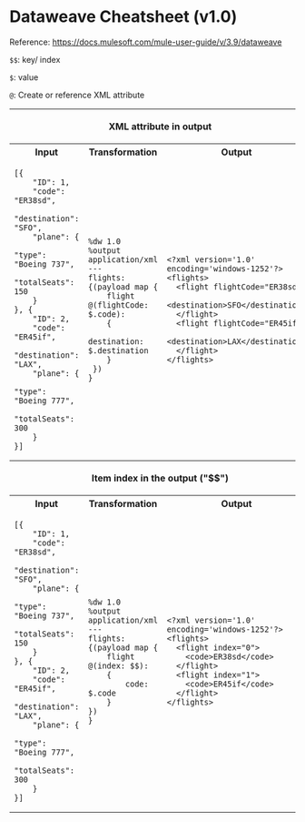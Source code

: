 # Dataweave Cheatsheet (v1.0)

Reference: https://docs.mulesoft.com/mule-user-guide/v/3.9/dataweave

`$$`: key/ index

`$`: value

`@`: Create or reference XML attribute 




<table>
<tr>
<th colspan=3>

__XML attribute in output__

<tr>
<th>
Input
<th>
Transformation
<th>
Output
<tr>
<td>
  
~~~~
[{
	"ID": 1,
	"code": "ER38sd",
	"destination": "SFO",
	"plane": {
		"type": "Boeing 737",
		"totalSeats": 150
	}
}, {
	"ID": 2,
	"code": "ER45if",
	"destination": "LAX",
	"plane": {
		"type": "Boeing 777",
		"totalSeats": 300
	}
}]
~~~~

<td>
  
~~~~
%dw 1.0
%output application/xml
---
flights: {(payload map {
	flight @(flightCode: $.code):
	{	
		destination: $.destination
	}
 })
}
~~~~
  
<td>
  
  
~~~~
<?xml version='1.0' encoding='windows-1252'?>
<flights>
  <flight flightCode="ER38sd">
    <destination>SFO</destination>
  </flight>
  <flight flightCode="ER45if">
    <destination>LAX</destination>
  </flight>
</flights>
~~~~
  

<tr>
<th colspan=3>

__Item index in the output ("$$")__

<tr>
<th>
Input
<th>
Transformation
<th>
Output
<tr>
<td>
  
~~~~
[{
	"ID": 1,
	"code": "ER38sd",
	"destination": "SFO",
	"plane": {
		"type": "Boeing 737",
		"totalSeats": 150
	}
}, {
	"ID": 2,
	"code": "ER45if",
	"destination": "LAX",
	"plane": {
		"type": "Boeing 777",
		"totalSeats": 300
	}
}]
~~~~

<td>
  
~~~~
%dw 1.0
%output application/xml
---
flights: {(payload map {
	flight @(index: $$):
	{	
		code: $.code
	}
})
}
~~~~
  
<td>
  
  
~~~~
<?xml version='1.0' encoding='windows-1252'?>
<flights>
  <flight index="0">
    <code>ER38sd</code>
  </flight>
  <flight index="1">
    <code>ER45if</code>
  </flight>
</flights>
~~~~
  
</table>
